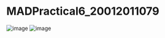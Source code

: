 # MADPractical6_20012011079
![image](https://user-images.githubusercontent.com/110376349/190942849-26bc1480-e98b-4f08-bf6b-716e28771b51.png)
![image](https://user-images.githubusercontent.com/110376349/190943152-f6bfe3b0-056a-4bc5-9baa-21db00941241.png)
